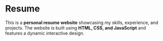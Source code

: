 # Resume
This is a **personal resume website** showcasing my skills, experience, and projects. The website is built using **HTML, CSS, and JavaScript** and features a dynamic interactive design.
